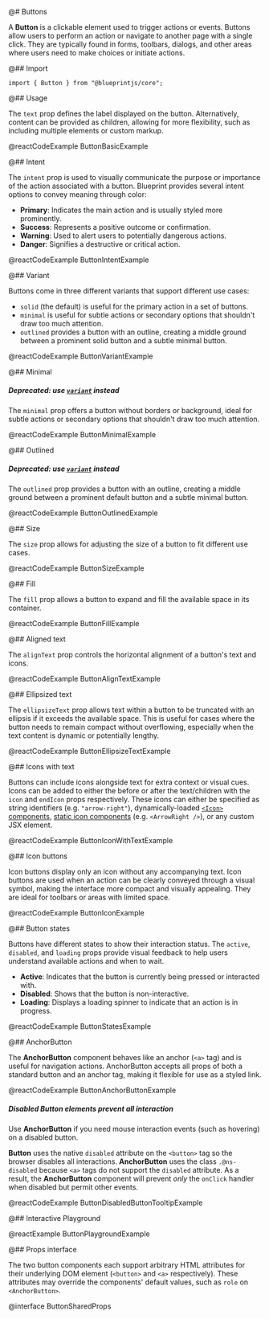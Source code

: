 @# Buttons

A **Button** is a clickable element used to trigger actions or events. Buttons allow users to perform an action or navigate to another page with a single click. They are typically found in forms, toolbars, dialogs, and other areas where users need to make choices or initiate actions.

@## Import

```tsx
import { Button } from "@blueprintjs/core";
```

@## Usage

The `text` prop defines the label displayed on the button. Alternatively, content can be provided as children, allowing for more flexibility, such as including multiple elements or custom markup.

@reactCodeExample ButtonBasicExample

@## Intent

The `intent` prop is used to visually communicate the purpose or importance of the action associated with a button. Blueprint provides several intent options to convey meaning through color:

-   **Primary**: Indicates the main action and is usually styled more prominently.
-   **Success**: Represents a positive outcome or confirmation.
-   **Warning**: Used to alert users to potentially dangerous actions.
-   **Danger**: Signifies a destructive or critical action.

@reactCodeExample ButtonIntentExample

@## Variant

Buttons come in three different variants that support different use cases:

-   `solid` (the default) is useful for the primary action in a set of buttons.
-   `minimal` is useful for subtle actions or secondary options that shouldn't draw too much attention.
-   `outlined` provides a button with an outline, creating a middle ground between a prominent solid button and a subtle minimal button.

@reactCodeExample ButtonVariantExample

@## Minimal

<div class="@ns-callout @ns-intent-warning @ns-icon-warning-sign">
    <h5 class="@ns-heading">

Deprecated: use [`variant`](#core/components/buttons.variant) instead

</h5>

</div>

The `minimal` prop offers a button without borders or background, ideal for subtle actions or secondary options that shouldn't draw too much attention.

@reactCodeExample ButtonMinimalExample

@## Outlined

<div class="@ns-callout @ns-intent-warning @ns-icon-warning-sign">
    <h5 class="@ns-heading">

Deprecated: use [`variant`](#core/components/buttons.variant) instead

</h5>

</div>

The `outlined` prop provides a button with an outline, creating a middle ground between a prominent default button and a subtle minimal button.

@reactCodeExample ButtonOutlinedExample

@## Size

The `size` prop allows for adjusting the size of a button to fit different use cases.

@reactCodeExample ButtonSizeExample

@## Fill

The `fill` prop allows a button to expand and fill the available space in its container.

@reactCodeExample ButtonFillExample

@## Aligned text

The `alignText` prop controls the horizontal alignment of a button's text and icons.

@reactCodeExample ButtonAlignTextExample

@## Ellipsized text

The `ellipsizeText` prop allows text within a button to be truncated with an ellipsis if it exceeds the available space. This is useful for cases where the button needs to remain compact without overflowing, especially when the text content is dynamic or potentially lengthy.

@reactCodeExample ButtonEllipsizeTextExample

@## Icons with text

Buttons can include icons alongside text for extra context or visual cues. Icons can be added to either the before or after the  text/children with the `icon` and `endIcon` props respectively. These icons can either be specified as string identifiers (e.g. `"arrow-right"`), dynamically-loaded [`<Icon>` components](#core/components/icon), [static icon components](#core/components/icon.static-components) (e.g. `<ArrowRight />`), or any custom JSX element.

@reactCodeExample ButtonIconWithTextExample

@## Icon buttons

Icon buttons display only an icon without any accompanying text. Icon buttons are used when an action can be clearly conveyed through a visual symbol, making the interface more compact and visually appealing. They are ideal for toolbars or areas with limited space.

@reactCodeExample ButtonIconExample

@## Button states

Buttons have different states to show their interaction status. The `active`, `disabled`, and `loading` props provide visual feedback to help users understand available actions and when to wait.

-   **Active**: Indicates that the button is currently being pressed or interacted with.
-   **Disabled**: Shows that the button is non-interactive.
-   **Loading**: Displays a loading spinner to indicate that an action is in progress.

@reactCodeExample ButtonStatesExample

@## AnchorButton

The **AnchorButton** component behaves like an anchor (`<a>` tag) and is useful for navigation actions. AnchorButton accepts all props of both a standard button and an anchor tag, making it flexible for use as a styled link.

@reactCodeExample ButtonAnchorButtonExample

<div class="@ns-callout @ns-intent-danger @ns-icon-error @ns-callout-has-body-content">
    <h5 class="@ns-heading">Disabled Button elements prevent all interaction</h5>

Use **AnchorButton** if you need mouse interaction events (such as hovering) on a disabled button.

**Button** uses the native `disabled` attribute on the `<button>` tag so the browser disables all interactions.
**AnchorButton** uses the class `.@ns-disabled` because `<a>` tags do not support the `disabled` attribute. As a result,
the **AnchorButton** component will prevent _only_ the `onClick` handler when disabled but permit other events.

</div>

@reactCodeExample ButtonDisabledButtonTooltipExample

@## Interactive Playground

@reactExample ButtonPlaygroundExample

@## Props interface

The two button components each support arbitrary HTML attributes for their underlying DOM element
(`<button>` and `<a>` respectively). These attributes may override the components' default values, such as
`role` on `<AnchorButton>`.

@interface ButtonSharedProps
